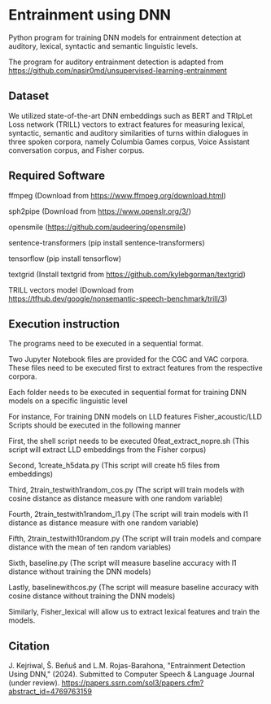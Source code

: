 # Entrainment using DNN

Python program for training DNN models for entrainment detection at auditory, lexical, syntactic and semantic linguistic levels.

The program for auditory entrainment detection is adapted from https://github.com/nasir0md/unsupervised-learning-entrainment

## Dataset

We utilized state-of-the-art DNN embeddings such as BERT and TRIpLet Loss network (TRILL) vectors to extract features for measuring lexical, syntactic, semantic and auditory similarities of turns within dialogues in three spoken corpora, namely Columbia Games corpus, Voice Assistant conversation corpus, and Fisher corpus.


## Required Software

ffmpeg (Download from https://www.ffmpeg.org/download.html)

sph2pipe (Download from https://www.openslr.org/3/)

opensmile (https://github.com/audeering/opensmile)

sentence-transformers (pip install sentence-transformers)

tensorflow (pip install tensorflow)

textgrid (Install textgrid from https://github.com/kylebgorman/textgrid)

TRILL vectors model (Download from https://tfhub.dev/google/nonsemantic-speech-benchmark/trill/3)

## Execution instruction

The programs need to be executed in a sequential format. 

Two Jupyter Notebook files are provided for the CGC and VAC corpora. These files need to be executed first to extract features from the respective corpora.

Each folder needs to be executed in sequential format for training DNN models on a specific linguistic level

For instance,
For training DNN models on LLD features
Fisher_acoustic/LLD
Scripts should be executed in the following manner

First, the shell script needs to be executed 0feat_extract_nopre.sh (This script will extract LLD embeddings from the Fisher corpus)

Second, 1create_h5data.py (This script will create h5 files from embeddings)

Third, 2train_testwith1random_cos.py (The script will train models with cosine distance as distance measure with one random variable)

Fourth, 2train_testwith1random_l1.py (The script will train models with l1 distance as distance measure with one random variable)

Fifth, 2train_testwith10random.py (The script will train models and compare distance with the mean of ten random variables)

Sixth, baseline.py (The script will measure baseline accuracy with l1 distance without training the DNN models)

Lastly, baselinewithcos.py (The script will measure baseline accuracy with cosine distance without training the DNN models)

Similarly, Fisher_lexical will allow us to extract lexical features and train the models.

## Citation

J. Kejriwal, Š. Beňuš and L.M. Rojas-Barahona, "Entrainment Detection Using DNN," (2024). Submitted to Computer Speech & Language Journal (under review). https://papers.ssrn.com/sol3/papers.cfm?abstract_id=4769763159

